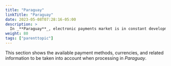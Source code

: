 ```yaml
---
title: "Paraguay"
linkTitle: "Paraguay"
date: 2023-05-08T07:28:16-05:00
description: >
  In _**Paraguay**_, electronic payments market is in constant development and growth, driven by the expansion of internet access and the adoption of financial technologies by the population. There are still challenges regarding the financial inclusion and the massive adoption of these payemnt methods; hence, it's expected that the market still growing in the next years.
weight: 80
tags: ["parenttopic"]
---
```


This section shows the available payment methods, currencies, and related information to be taken into account when processing in _Paraguay_.

<!-- En Paraguay, el mercado de pagos electrónicos se encuentra en desarrollo y crecimiento constante, impulsado por la expansión del acceso a internet y la adopción de tecnologías financieras por parte de la población.  Aún existen desafíos en cuanto a la inclusión financiera y la adopción masiva de estos métodos de pago, por lo que se espera que el mercado continúe creciendo en los próximos años. --> 